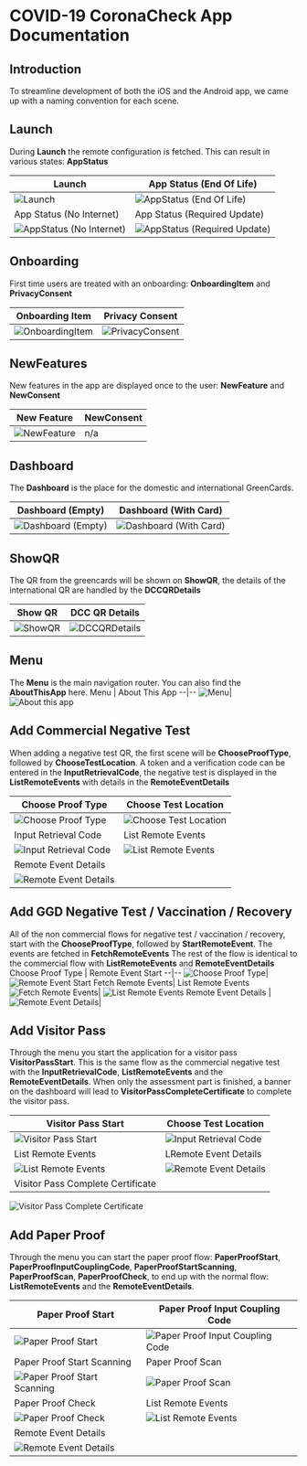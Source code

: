 # COVID-19 CoronaCheck App Documentation

## Introduction
To streamline development of both the iOS and the Android app, we came up with a naming convention for each scene.

## Launch
During **Launch** the remote configuration is fetched. This can result in various states: **AppStatus**

Launch | App Status (End Of Life)
--|--
![Launch](images/launch.png)| ![AppStatus (End Of Life)](images/end-of-life.png)
App Status (No Internet) | App Status (Required Update)
![AppStatus (No Internet)](images/no-internet.png)| ![AppStatus (Required Update)](images/required-update.png)

## Onboarding
First time users are treated with an onboarding: **OnboardingItem** and **PrivacyConsent**

Onboarding Item | Privacy Consent
--|--
![OnboardingItem](images/onboarding-item.png)| ![PrivacyConsent](images/privacy-consent.png)

## NewFeatures
New features in the app are displayed once to the user: **NewFeature** and **NewConsent**

New Feature | NewConsent
--|--
![NewFeature](images/onboarding-item.png)| n/a

## Dashboard
The **Dashboard** is the place for the domestic and international GreenCards.

Dashboard (Empty) | Dashboard (With Card)
--|--
![Dashboard (Empty)](images/dashboard-empty.png)| ![Dashboard (With Card)](images/dashboard-greencard.png)

## ShowQR
The QR from the greencards will be shown on **ShowQR**, the details of the international QR are handled by the **DCCQRDetails**

Show QR | DCC QR Details
--|--
![ShowQR](images/show-qr.png)| ![DCCQRDetails](images/dcc-qr-details.png)

## Menu
The **Menu** is the main navigation router. You can also find the **AboutThisApp** here. 
Menu | About This App
--|--
![Menu](images/menu.png)| ![About this app](images/about-this-app.png)

## Add Commercial Negative Test
When adding a negative test QR, the first scene will be **ChooseProofType**, followed by **ChooseTestLocation**.
A token and a verification code can be entered in the **InputRetrievalCode**, the negative test is displayed in the **ListRemoteEvents** with details in the **RemoteEventDetails**

Choose Proof Type | Choose Test Location
--|--
![Choose Proof Type](images/choose-proof-type.png)| ![Choose Test Location](images/choose-test-location.png)
Input Retrieval Code| List Remote Events
![Input Retrieval Code](images/input-retrieval-code.png)| ![List Remote Events](images/list-remote-events.png)
Remote Event Details | 
![Remote Event Details ](images/remote-event-details.png)| 

## Add GGD Negative Test / Vaccination / Recovery
All of the non commercial flows for negative test / vaccination / recovery, start with the **ChooseProofType**, followed by **StartRemoteEvent**. The events are fetched in **FetchRemoteEvents** The rest of the flow is identical to the commercial flow with **ListRemoteEvents** and **RemoteEventDetails**
Choose Proof Type | Remote Event Start
--|--
![Choose Proof Type](images/choose-proof-type.png)| ![Remote Event Start](images/remote-event-start.png)
Fetch Remote Events| List Remote Events
![Fetch Remote Events](images/fetch-remote-events.png)| ![List Remote Events](images/list-remote-events-vaccination.png)
Remote Event Details | 
![Remote Event Details ](images/remote-event-details-vaccination.png)| 

## Add Visitor Pass
Through the menu you start the application for a visitor pass **VisitorPassStart**. This is the same flow as the commercial negative test with the **InputRetrievalCode**, **ListRemoteEvents** and the **RemoteEventDetails**. When only the assessment part is finished, a banner on the dashboard will lead to **VisitorPassCompleteCertificate** to complete the visitor pass.

Visitor Pass Start | Choose Test Location
--|--
![Visitor Pass Start](images/visitor-pass-start.png)| ![Input Retrieval Code](images/input-retrieval-code-visitor-pass.png)
 List Remote Events| LRemote Event Details 
![List Remote Events](images/list-remote-events-visitor-pass.png)|![Remote Event Details](images/remote-event-details-visitor-pass.png)
Visitor Pass Complete Certificate |
![Visitor Pass Complete Certificate](images/visitor-pass-complete-certificate.png)

## Add Paper Proof
Through the menu you can start the paper proof flow: **PaperProofStart**, **PaperProofInputCouplingCode**, **PaperProofStartScanning**, **PaperProofScan**, **PaperProofCheck**, to end up with the normal flow: **ListRemoteEvents** and the **RemoteEventDetails**.

Paper Proof Start | Paper Proof Input Coupling Code
--|--
![Paper Proof Start](images/paper-proof-start.png) | ![Paper Proof Input Coupling Code](images/paper-proof-input-coupling-code.png)
Paper Proof Start Scanning | Paper Proof Scan
![Paper Proof Start Scanning](images/paper-proof-start-scanning.png) | ![Paper Proof Scan](images/paper-proof-scan.png)
Paper Proof Check | List Remote Events
![Paper Proof Check ](images/paper-proof-check.png)| ![List Remote Events](images/list-remote-events-paper-proof.png)
Remote Event Details | 
![Remote Event Details ](images/remote-event-details-paper-proof.png)| 